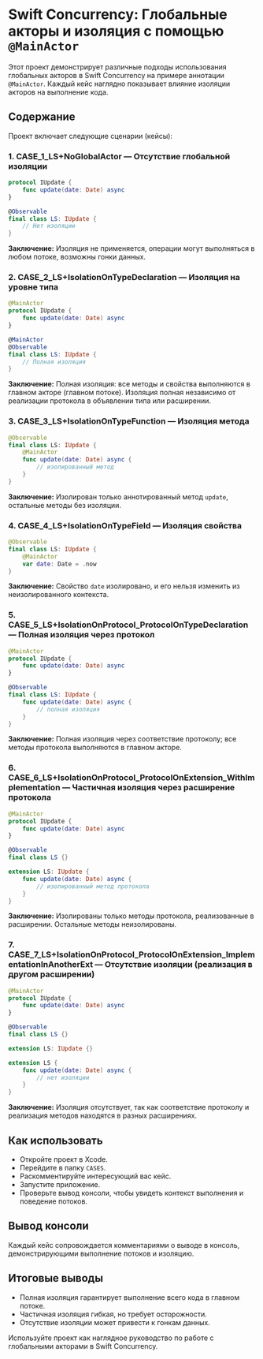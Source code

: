 # Swift Concurrency: Глобальные акторы и изоляция с помощью `@MainActor`

Этот проект демонстрирует различные подходы использования глобальных акторов в Swift Concurrency на примере аннотации `@MainActor`. Каждый кейс наглядно показывает влияние изоляции акторов на выполнение кода.

## Содержание

Проект включает следующие сценарии (кейсы):

### 1. CASE_1_LS+NoGlobalActor — Отсутствие глобальной изоляции

```swift
protocol IUpdate {
    func update(date: Date) async
}

@Observable
final class LS: IUpdate {
    // Нет изоляции
}
```

**Заключение:**
Изоляция не применяется, операции могут выполняться в любом потоке, возможны гонки данных.

### 2. CASE_2_LS+IsolationOnTypeDeclaration — Изоляция на уровне типа

```swift
@MainActor
protocol IUpdate {
    func update(date: Date) async
}

@MainActor
@Observable
final class LS: IUpdate {
    // Полная изоляция
}
```

**Заключение:**
Полная изоляция: все методы и свойства выполняются в главном акторе (главном потоке). Изоляция полная независимо от реализации протокола в объявлении типа или расширении.

### 3. CASE_3_LS+IsolationOnTypeFunction — Изоляция метода

```swift
@Observable
final class LS: IUpdate {
    @MainActor
    func update(date: Date) async {
        // изолированный метод
    }
}
```

**Заключение:**
Изолирован только аннотированный метод `update`, остальные методы без изоляции.

### 4. CASE_4_LS+IsolationOnTypeField — Изоляция свойства

```swift
@Observable
final class LS: IUpdate {
    @MainActor
    var date: Date = .now
}
```

**Заключение:**
Свойство `date` изолировано, и его нельзя изменить из неизолированного контекста.

### 5. CASE_5_LS+IsolationOnProtocol_ProtocolOnTypeDeclaration — Полная изоляция через протокол

```swift
@MainActor
protocol IUpdate {
    func update(date: Date) async
}

@Observable
final class LS: IUpdate {
    func update(date: Date) async {
        // полная изоляция
    }
}
```

**Заключение:**
Полная изоляция через соответствие протоколу; все методы протокола выполняются в главном акторе.

### 6. CASE_6_LS+IsolationOnProtocol_ProtocolOnExtension_WithImplementation — Частичная изоляция через расширение протокола

```swift
@MainActor
protocol IUpdate {
    func update(date: Date) async
}

@Observable
final class LS {}

extension LS: IUpdate {
    func update(date: Date) async {
        // изолированный метод протокола
    }
}
```

**Заключение:**
Изолированы только методы протокола, реализованные в расширении. Остальные методы неизолированы.

### 7. CASE_7_LS+IsolationOnProtocol_ProtocolOnExtension_ImplementationInAnotherExt — Отсутствие изоляции (реализация в другом расширении)

```swift
@MainActor
protocol IUpdate {
    func update(date: Date) async
}

@Observable
final class LS {}

extension LS: IUpdate {}

extension LS {
    func update(date: Date) async {
        // нет изоляции
    }
}
```

**Заключение:**
Изоляция отсутствует, так как соответствие протоколу и реализация методов находятся в разных расширениях.

## Как использовать

- Откройте проект в Xcode.
- Перейдите в папку `CASES`.
- Раскомментируйте интересующий вас кейс.
- Запустите приложение.
- Проверьте вывод консоли, чтобы увидеть контекст выполнения и поведение потоков.

## Вывод консоли
Каждый кейс сопровождается комментариями о выводе в консоль, демонстрирующими выполнение потоков и изоляцию.

## Итоговые выводы

- Полная изоляция гарантирует выполнение всего кода в главном потоке.
- Частичная изоляция гибкая, но требует осторожности.
- Отсутствие изоляции может привести к гонкам данных.

Используйте проект как наглядное руководство по работе с глобальными акторами в Swift Concurrency.
